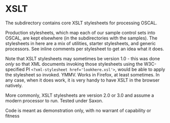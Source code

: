 # XSLT

The subdirectory contains core XSLT stylesheets for processing OSCAL.

Production stylesheets, which map each of our sample control sets into OSCAL, are kept elsewhere (in the subdirectories with the samples). The stylesheets in here are a mix of utilities, starter stylesheets, and generic processors. See inline comments per stylesheet to get an idea what it does.

Note that XSLT stylesheets may sometimes be version 1.0 - this was done *only* so that XML documents invoking those stylesheets using the W3C-specified PI `<?xml-stylesheet href='lookhere.xsl'>`, would be able to apply the stylesheet so invoked. YMMV. Works in Firefox, at least sometimes. In any case, when it does work, it is very handy to have XSLT in the browser natively.

More commonly, XSLT stylesheets are version 2.0 or 3.0 and assume a modern processor to run. Tested under Saxon.

Code is meant as demonstration only, with no warrant of capability or fitness


